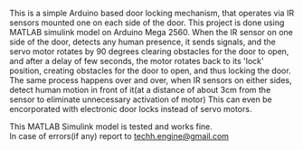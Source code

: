 This is a simple Arduino based door locking mechanism, that operates via IR sensors mounted one on each side of the door.  This project is done using MATLAB simulink model on Arduino Mega 2560. 
When the IR sensor on one side of the door, detects any human presence, it sends signals, and the servo motor rotates by 90 degrees clearing obstacles for the door to open,
and after a delay of few seconds, the motor rotates back to its 'lock' position, creating obstacles for the door to open, and thus locking the door.
The same process happens over and over, when IR sensors on either sides, detect human motion in front of it(at a distance of about 3cm from the sensor to eliminate unnecessary activation of motor)
This can even be encorporated with electronic door locks instead of servo motors.

This MATLAB Simulink model is tested and works fine.  
In case of errors(if any) report to techh.engine@gmail.com
